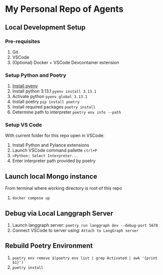 # My Personal Repo of Agents

## Local Development Setup

### Pre-requisites

1. Git
1. VSCode 
1. (Optional) Docker + VSCode Devcontainer extension

### Setup Python and Poetry

1. [Install pyenv](https://github.com/pyenv/pyenv?tab=readme-ov-file#installation)
1. Install python 3.13.1 `pyenv install 3.13.1`
1. Activate python `pyenv global 3.13.1`
1. Install poetry `pip install poetry`
1. Install required packages `poetry install`
1. Determine path to interpreter `poetry env info --path`

### Setup VS Code
With current folder for this repo open in VSCode:

1. Install Python and Pylance extensions
1. Launch VSCode command pallette `ctrl+P`
1. `>Python: Select Interpreter...`
1. Enter interpreter path provided by poetry

## Launch local Mongo instance
From terminal where working directory is root of this repo
1. `docker compose up`

## Debug via Local Langgraph Server
1. Launch langgraph server: `poetry run langgraph dev --debug-port 5678`
1. Connect VSCode to server using: `Attach to LangGraph server`

## Rebuild Poetry Environment
1. `poetry env remove $(poetry env list | grep Activated | awk '{print $1}')`
1. `poetry install`


